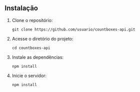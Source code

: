   ## Instalação
1. Clone o repositório:
    ```
    git clone https://github.com/usuario/countboxes-api.git
2. Acesse o diretório do projeto:
    ```
    cd countboxes-api
3. Instale as dependências:
   ```
   npm install
4. Inicie o servidor:
   ```
   npm install
